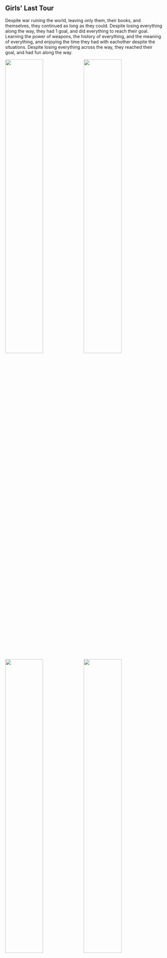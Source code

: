 ## Girls' Last Tour
Despite war ruining the world, leaving only them, their books, and themselves, they continued as long as they could. Despite losing everything along the way, they had 1 goal, and did everything to reach their goal. Learning the power of weapons, the history of everything, and the meaning of everything, and enjoying the time they had with eachother despite the situations. Despite losing everything across the way, they reached their goal, and had fun along the way.

<div float="left">
  <img style="width: 49%" src="https://user-images.githubusercontent.com/19649813/227292434-67fc64c9-2b82-4c8a-bbd9-4f9b5f6a28ff.jpg">
  <img style="width: 49%" src="https://user-images.githubusercontent.com/19649813/227292656-c568eb03-4c2f-401d-9a1c-f2d09b8b57ec.jpg">
  <img style="width: 49%" src="https://user-images.githubusercontent.com/19649813/227295277-e0f2bde9-cff3-4357-b823-07fa8cddd456.png">
  <img style="width: 49%" src="https://user-images.githubusercontent.com/19649813/227296229-efa77975-11c2-40ab-a0c4-edae27baf7da.png">
  <img style="width: 49%" src="https://user-images.githubusercontent.com/19649813/227296955-41530af2-1ee6-4c3a-9d65-d7d7faa4127e.png">
  <img style="width: 49%" src="https://user-images.githubusercontent.com/19649813/227297689-b1fe69e5-e470-40c3-9ce1-f9979629a96b.png">
</div>


